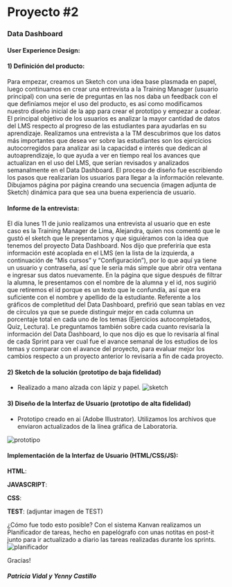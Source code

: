 
# Proyecto #2  
### Data Dashboard

#### User Experience Design:

#### 1) Definición del producto:
Para empezar, creamos un Sketch con una idea base plasmada en papel, luego continuamos en crear una entrevista a la Training Manager (usuario principal) con una serie de preguntas en las nos daba un feedback con el que definíamos mejor el uso del producto, es así como modificamos nuestro diseño inicial de la app para crear el prototipo y empezar a codear.
El principal objetivo de los usuarios es analizar la mayor cantidad de datos del LMS respecto al progreso de las estudiantes para ayudarlas en su aprendizaje.
Realizamos una entrevista a la TM descubrimos que los datos más importantes que desea ver sobre las estudiantes son los ejercicios autocorregidos para analizar asi la capacidad e interés que dedican al autoaprendizaje, lo que ayuda a ver en tiempo real los avances que actualizan en el uso del LMS, que serían revisados y analizados semanalmente en el Data Dashboard. 
El proceso de diseño fue escribiendo los pasos que realizarían los usuarios para llegar a la información relevante. Dibujamos página por página creando una secuencia (imagen adjunta de Sketch) dinámica para que sea una buena experiencia de usuario.

#### Informe de la entrevista:
El día lunes 11 de junio realizamos una entrevista al usuario que en este caso es la Training Manager de Lima, Alejandra, quien nos comentó que le gustó el sketch que le presentamos y que siguiéramos con la idea que tenemos del proyecto Data Dashboard.
Nos dijo que preferiría que esta información esté acoplada en el LMS (en la lista de la izquierda, a continuación de “Mis cursos” y “Configuración”), por lo que aquí ya tiene un usuario y contraseña, así que le sería más simple que abrir otra ventana e ingresar sus datos nuevamente.
En la página que sigue después de filtrar la alumna, le presentamos con el nombre de la alumna y el id, nos sugirió que retiremos el id porque es un texto que le confundía, así que era suficiente con el nombre y apellido de la estudiante.
Referente a los gráficos de completitud del Data Dashboard, prefirió que sean tablas en vez de círculos ya que se puede distinguir mejor en cada columna un porcentaje total en cada uno de los temas (Ejercicios autocompletados, Quiz, Lectura).
Le preguntamos también sobre cada cuanto revisaría la información del Data Dashboard, lo que nos dijo es que lo revisaría al final de cada Sprint para ver cual fue el avance semanal de los estudios de los temas y comparar con el avance del proyecto, para evaluar mejor los cambios respecto a un proyecto anterior lo revisaría a fin de cada proyecto.
#### 2) Sketch de la solución (prototipo de baja fidelidad)
- Realizado a mano alzada con lápiz y papel.
![sketch](https://github.com/PatriciaVidal/lim-2018-05-bc-core-pm-datadashboard/blob/ProyectoData/src/imagenes/sketch.gif?raw=true"title")

#### 3) Diseño de la Interfaz de Usuario (prototipo de alta fidelidad)
- Prototipo creado en ai (Adobe Illustrator). Utilizamos los archivos que enviaron actualizados de la línea gráfica de Laboratoria. 

![prototipo](https://github.com/PatriciaVidal/lim-2018-05-bc-core-pm-datadashboard/blob/ProyectoData/src/imagenes/prototipo.gif?raw=true"title")



#### Implementación de la Interfaz de Usuario (HTML/CSS/JS):


**HTML**: 

**JAVASCRIPT**: 

**CSS**: 

**TEST**:
(adjuntar imagen de TEST)

¿Cómo fue todo esto posible?
Con el sistema Kanvan realizamos un Planificador de tareas, hecho en papelógrafo con unas notitas en post-it junto para ir actualizado a diario las tareas realizadas durante los sprints.
![planificador](https://github.com/PatriciaVidal/lim-2018-05-bc-core-pm-datadashboard/blob/ProyectoData/src/imagenes/planificador_infinito.gif?raw=true"title")


Gracias!
##### Patricia Vidal y Yenny Castillo
 
